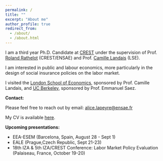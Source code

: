 ```yaml
---
permalink: /
title: ""
excerpt: "About me"
author_profile: true
redirect_from: 
  - /about/
  - /about.html
---
```


I am a third year Ph.D. Candidate at [CREST](https://crest.science) under the supervision of Prof. [Roland Rathelot](http://rolandrathelot.com) (CREST/ENSAE) and Prof. [Camille Landais](https://econ.lse.ac.uk/staff/clandais/cgi-bin/index.php) (LSE). 

I am interested in public and labour economics, more particularly in the design of social insurance policies on the labor market.
<br />

I visited the [London School of Economics](https://www.lse.ac.uk), sponsored by Prof. Camille Landais, and [UC Berkeley](https://www.econ.berkeley.edu), sponsored by Prof. Emmanuel Saez. 
<br />

**Contact:** 
<!--- and find my .--->

<!--- Welcome to my website, my name is Jack. I am an economics PhD candidate at the London School of Economics. Happy to have passed through the University of York, University of Oxford, and University of California, Berkeley on the way.--->

<!--- My research aims to better understand the gig economy by using insights from applied microeconomics. More broadly, I am interested in how technology shapes labor markets. I also study some topics in household and public finance--->

<!--- I will join the Platform Lab at Harvard’s D^3 Institute in fall 2023 as a postdoctoral fellow, before joining the University of Virginia’s economics department in summer 2024 as an assistant professor. In the meantime, I am excited to intern at Uber as an applied scientist.--->

Please feel free to reach out by email: [alice.lapeyre@ensae.fr](mailto:alice.lapeyre@ensae.fr) 

My CV is available [here](https://github.com/alicelapeyre/alicelapeyre.github.io/raw/master/files/ALapeyre_CV.pdf).

**Upcoming presentations:** 
- EEA-ESEM (Barcelona, Spain, August 28 - Sept 1)
- EALE (Prague,Czech Republic, Sept 21-23)
- 18th IZA & 5th IZA/CREST Conference: Labor Market Policy Evaluation (Palaiseau, France, October 19-20)



<!--- Research fields: public and labor economics --->

<!--- References: 
- [Camille Landais](https://econ.lse.ac.uk/staff/clandais/cgi-bin/index.php) (LSE)
- [Roland Rathelot](http://rolandrathelot.com) (CREST/ENSAE) --->
